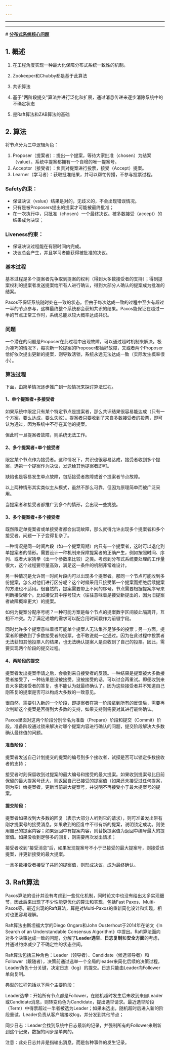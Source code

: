 ```yaml
---

---
```


***

***

\# [**分布式系统核心问题**](https://blog.csdn.net/zyhlwzy/article/details/78658002)

## 1. 概述

1. 在工程角度实现一种最大化保障分布式系统一致性的机制。

2. Zookeeper和Chubby都是基于此算法
3. 共识算法
4. 基于"两阶段提交"算法并进行泛化和扩展，通过消息传递来逐步消除系统中的不确定状态
5. 是Raft算法和ZAB算法的基础

## 2. 算法

将节点分为三中逻辑角色：

1. Proposer（提案者）：提出一个提案，等待大家批准（chosen）为结案（value）。系统中提案都拥有一个自增的唯一提案号。
2. Acceptor（接受者）：负责对提案进行投票，接受（Accept）提案。
3. Learner（学习者）：获取批准结果，并可以帮忙传播，不参与投票过程。

### Safety约束：

- 保证决议（value）结果是对的，无歧义的，不会出现错误情况。
- 只有是被Proposers提出的提案才可能被最终批准；
- 在一次执行中，只批准（chosen）一个最终决议。被多数接受（accept）的结果成为决议；

### Liveness约束：

- 保证决议过程能在有限时间内完成。
- 决议总会产生，并且学习者能获得被批准的决议。

### 基本过程

基本过程是多个提案者先争取到提案的权利（得到大多数接受者的支持）；得到提案权利的提案者发送提案给所有人进行确认，得到大部分人确认的提案成为批准的结案。

Paxos不保证系统随时处在一致的状态。但由于每次达成一致的过程中至少有超过一半的节点参与，这样最终整个系统都会获知共识的结果。Paxos能保证在超过一半的节点正常工作时，系统总能以较大概率达成共识。

### 问题

一个潜在的问题是Proposer在此过程中出现故障，可以通过超时机制来解决。极为凑巧的情况下，每次新一轮提案的Proposer都恰好故障，又或者两个Proposer恰好依次提出更新的提案，则导致活锁，系统永远无法达成一致（实际发生概率很小）。

### 算法过程

下面，由简单情况逐步推广到一般情况来探讨算法过程。

#### 1、单个提案者+多接受者

如果系统中限定只有某个特定节点是提案者，那么共识结果很容易能达成（只有一个方案，要么达成，要么失败）。提案者只要收到了来自多数接受者的投票，即可认为通过，因为系统中不存在其他的提案。

但此时一旦提案者故障，则系统无法工作。

#### 2、多个提案者+单个接受者

限定某个节点作为接受者。这种情况下，共识也很容易达成，接受者收到多个提案，选第一个提案作为决议，发送给其他提案者即可。

缺陷也是容易发生单点故障，包括接受者故障或首个提案者节点故障。

以上两种情形其实类似主从模式，虽然不那么可靠，但因为原理简单而被广泛采用。

当提案者和接受者都推广到多个的情形，会出现一些挑战。

#### 3、多个提案者+多个接受者

既然限定单提案者或单接受者都会出现故障，那么就得允许出现多个提案者和多个接受者。问题一下子变得复杂了。

一种情况是同一时间片段（如一个提案周期）内只有一个提案者，这时可以退化到单提案者的情形。需要设计一种机制来保障提案者的正确产生，例如按照时间、序列、或者大家猜拳（出一个参数来比较）之类。考虑到分布式系统要处理的工作量很大，这个过程要尽量高效，满足这一条件的机制非常难设计。

另一种情况是允许同一时间片段内可以出现多个提案者。那同一个节点可能收到多份提案，怎么对他们进行区分呢？这个时候采用只接受第一个提案而拒绝后续提案的方法也不适用。很自然的，提案需要带上不同的序号。节点需要根据提案序号来判断接受哪个。比如接受其中序号较大（往往意味着是接受新提出的，因为旧提案者故障概率更大）的提案。

如何为提案分配序号呢？一种可能方案是每个节点的提案数字区间彼此隔离开，互相不冲突。为了满足递增的需求可以配合用时间戳作为前缀字段。

同时允许多个提案意味着很可能单个提案人无法集齐足够多的投票；另一方面，提案者即便收到了多数接受者的投票，也不敢说就一定通过。因为在此过程中投票者无法获知其他投票人的结果，也无法确认提案人是否收到了自己的投票。因此，需要实现两个阶段的提交过程。

#### 4、两阶段的提交

提案者发出提案申请之后，会收到来自接受者的反馈。一种结果是提案被大多数接受者接受了，一种结果是没被接受。没被接受的话，可以过会再重试。即便收到来自大多数接受者的答复，也不能认为就最终确认了。因为这些接受者并不知道自己刚答复的提案是否可以构成大多数的一致意见。

很自然，需要引入新的一个阶段，即提案者在第一阶段拿到所有的反馈后，需要再次判断这个提案是否得到大多数的支持，如果支持则需要对其进行最终确认。

Paxos里面对这两个阶段分别命名为准备（Prepare）阶段和提交（Commit）阶段。准备阶段通过锁来解决对哪个提案内容进行确认的问题，提交阶段解决大多数确认最终值的问题。

#### 准备阶段：

提案者发送自己计划提交的提案的编号到多个接收者，试探是否可以锁定多数接收者的支持；

接受者时刻保留收到过提案的最大编号和接受的最大提案。如果收到提案号比目前保留的最大提案号还大，则返回自己已接受的提案值（如果还未接受过任何提案，则为空）给提案者，更新当前最大提案号，并说明不再接受小于最大提案号的提案。

#### 提交阶段：

提案者如果收到大多数的回复（表示大部分人听到它的请求），则可准备发出带有刚才提案号的接受消息。如果收到的回复中不带有新的提案，说明锁定成功。则使用自己的提案内容；如果返回中有提案内容，则替换提案值为返回中编号最大的提案值。如果没收到足够多的回复，则需要再次发出请求；

接受者收到“接受消息”后，如果发现提案号不小于已接受的最大提案号，则接受该提案，并更新接受的最大提案。

一旦多数接受者接受了共同的提案值，则形成决议，成为最终确认。

## 3. Raft算法

Paxos算法的设计并没有考虑到一些优化机制，同时论文中也没有给出太多实现细节，因此后来出现了不少性能更优化的算法和实现，包括Fast Paxos、Multi-Paxos等。最近出现的Raft算法，算是对Multi-Paxos的重新简化设计和实现，相对也更容易理解。

Raft算法由斯坦福大学的Diego Ongaro和John Ousterhout于2014年在论文《In Search of an Understandable Consensus Algorithm》中提出。Raft算法面向对多个决策达成一致的问题，分解了**Leader选举**、**日志复制**和**安全方面**的考虑，并通过约束减少了不确定性的状态空间。

Raft算法包括三种角色：Leader（领导者）、Candidate（候选领导者）和Follower（跟随者），决策前通过选举一个全局的leader来简化后续的决策过程。Leader角色十分关键，决定日志（log）的提交。日志只能由Leader向Follower单向复制。

典型的过程包括以下两个主要阶段：

Leader选举：开始所有节点都是Follower，在随机超时发生后未收到来自Leader或Candidate消息，则转变角色为Candidate，提出选举请求。最近选举阶段（Term）中得票超过一半者被选为Leader；如果未选出，随机超时后进入新的阶段重试。Leader负责从客户端接收log，并分发到其他节点；

同步日志：Leader会找到系统中日志最新的记录，并强制所有的Follower来刷新到这个记录，数据的同步是单向的。

注意：此处日志并非是指输出消息，而是各种事件的发生记录。